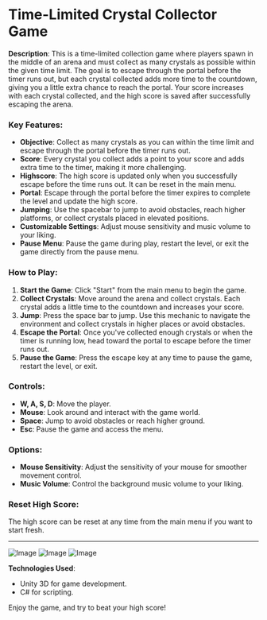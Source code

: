 # Time-Limited Crystal Collector Game

**Description**:
This is a time-limited collection game where players spawn in the middle of an arena and must collect as many crystals as possible within the given time limit. The goal is to escape through the portal before the timer runs out, but each crystal collected adds more time to the countdown, giving you a little extra chance to reach the portal. Your score increases with each crystal collected, and the high score is saved after successfully escaping the arena.

### **Key Features**:
- **Objective**: Collect as many crystals as you can within the time limit and escape through the portal before the timer runs out.
- **Score**: Every crystal you collect adds a point to your score and adds extra time to the timer, making it more challenging.
- **Highscore**: The high score is updated only when you successfully escape before the time runs out. It can be reset in the main menu.
- **Portal**: Escape through the portal before the timer expires to complete the level and update the high score.
- **Jumping**: Use the spacebar to jump to avoid obstacles, reach higher platforms, or collect crystals placed in elevated positions.
- **Customizable Settings**: Adjust mouse sensitivity and music volume to your liking.
- **Pause Menu**: Pause the game during play, restart the level, or exit the game directly from the pause menu.

### **How to Play**:
1. **Start the Game**: Click "Start" from the main menu to begin the game.
2. **Collect Crystals**: Move around the arena and collect crystals. Each crystal adds a little time to the countdown and increases your score.
3. **Jump**: Press the space bar to jump. Use this mechanic to navigate the environment and collect crystals in higher places or avoid obstacles.
4. **Escape the Portal**: Once you've collected enough crystals or when the timer is running low, head toward the portal to escape before the timer runs out.
5. **Pause the Game**: Press the escape key at any time to pause the game, restart the level, or exit.

### **Controls**:
- **W, A, S, D**: Move the player.
- **Mouse**: Look around and interact with the game world.
- **Space**: Jump to avoid obstacles or reach higher ground.
- **Esc**: Pause the game and access the menu.

### **Options**:
- **Mouse Sensitivity**: Adjust the sensitivity of your mouse for smoother movement control.
- **Music Volume**: Control the background music volume to your liking.

### **Reset High Score**:
The high score can be reset at any time from the main menu if you want to start fresh.

---
![Image](https://github.com/user-attachments/assets/c4d3f717-95f8-4517-9d7c-49975f4ff5d3)
![Image](https://github.com/user-attachments/assets/7c32d680-7d5c-4abb-823f-55554a57a6ae)
![Image](https://github.com/user-attachments/assets/661db0f7-5b92-404b-bed6-7666f74721c5)

**Technologies Used**:
- Unity 3D for game development.
- C# for scripting.

Enjoy the game, and try to beat your high score!
